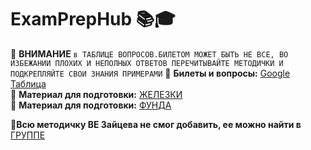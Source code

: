 # ExamPrepHub 📚🎓  
📌 **ВНИМАНИЕ**
  ```в ТАБЛИЦЕ ВОПРОСОВ.БИЛЕТОМ МОЖЕТ БЫТЬ НЕ ВСЕ, ВО ИЗБЕЖАНИИ ПЛОХИХ И НЕПОЛНЫХ ОТВЕТОВ ПЕРЕЧИТЫВАЙТЕ МЕТОДИЧКИ И ПОДКРЕПЛЯЙТЕ СВОИ ЗНАНИЯ ПРИМЕРАМИ```
📌 **Билеты и вопросы:** [Google Таблица](https://docs.google.com/spreadsheets/d/1GxMKHBOkXtlHMGHkJ5dOq1cFXHjKPMme_6dP6OjsZCU/edit?usp=sharing)  
📌 **Материал для подготовки:** [ЖЕЛЕЗКИ ](https://mai-806.github.io/fund-wiki/#lections1)  
📌 **Материал для подготовки:** [ФУНДА ](https://t.me/prephuub)             






📌**Всю методичку ВЕ Зайцева не смог добавить, ее можно  найти  в** [ГРУППЕ](https://t.me/+zqrnvYkHQtkzNDli)
